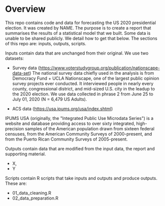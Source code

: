 # Overview

This repo contains code and data for forecasting the US 2020 presidential election. It was created by NAME. The purpose is to create a report that summarises the results of a statistical model that we built. Some data is unable to be shared publicly. We detail how to get that below. The sections of this repo are: inputs, outputs, scripts.

Inputs contain data that are unchanged from their original. We use two datasets: 

- Survey data (https://www.voterstudygroup.org/publication/nationscape-data-set)
  The national survey data chiefly used in the analysis is from Democracy Fund + UCLA Nationscape, one of the largest public opinion survey projects ever conducted. It  interviewed people in nearly every county, congressional district, and mid-sized U.S. city in the leadup to the 2020 election.
We use data collected in phrase 2 from June 25 to July 01, 2020 (N = 6,479 US Adults).

- ACS data (https://usa.ipums.org/usa/index.shtml)

IPUMS USA (originally, the "Integrated Public Use Microdata Series") is a website and database providing access to over sixty integrated, high-precision samples of the American population drawn from sixteen federal censuses, from the American Community Surveys of 2000-present, and from the Puerto Rican Community Surveys of 2005-present.

Outputs contain data that are modified from the input data, the report and supporting material.

- X, 
- Y

Scripts contain R scripts that take inputs and outputs and produce outputs. These are:

- 01_data_cleaning.R
- 02_data_preparation.R




